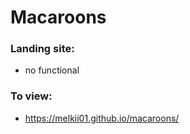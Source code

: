 # Macaroons

### Landing site:
- no functional

### To view:
- https://melkii01.github.io/macaroons/
